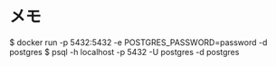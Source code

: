 # メモ
$ docker run -p 5432:5432 -e POSTGRES_PASSWORD=password -d postgres
$ psql -h localhost -p 5432 -U postgres -d postgres
